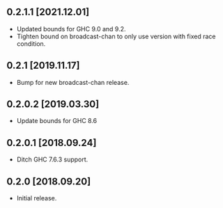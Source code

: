 0.2.1.1 [2021.12.01]
--------------------
* Updated bounds for GHC 9.0 and 9.2.
* Tighten bound on broadcast-chan to only use version with fixed race
  condition.

0.2.1 [2019.11.17]
------------------
* Bump for new broadcast-chan release.

0.2.0.2 [2019.03.30]
--------------------
* Update bounds for GHC 8.6

0.2.0.1 [2018.09.24]
--------------------
* Ditch GHC 7.6.3 support.

0.2.0 [2018.09.20]
------------------
* Initial release.
